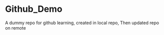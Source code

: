 # Github_Demo
 A dummy repo for github learning, created in local repo, Then updated repo on remote
